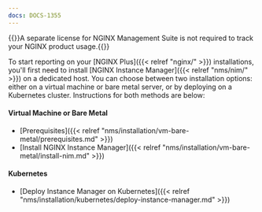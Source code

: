 ```yaml
---
docs: DOCS-1355
---
```


{{<note>}}A separate license for NGINX Management Suite is not required to track your NGINX product usage.{{</note>}}

To start reporting on your [NGINX Plus]({{< relref "nginx/" >}}) installations, you'll first need to install [NGINX Instance Manager]({{< relref "nms/nim/" >}}) on a dedicated host. You can choose between two installation options: either on a virtual machine or bare metal server, or by deploying on a Kubernetes cluster. Instructions for both methods are below:

#### Virtual Machine or Bare Metal

- [Prerequisites]({{< relref "nms/installation/vm-bare-metal/prerequisites.md" >}})
- [Install NGINX Instance Manager]({{< relref "nms/installation/vm-bare-metal/install-nim.md" >}})

#### Kubernetes

- [Deploy Instance Manager on Kubernetes]({{< relref "nms/installation/kubernetes/deploy-instance-manager.md" >}})
